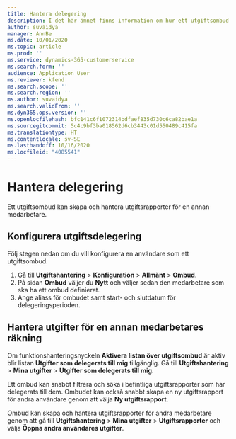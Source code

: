 ```yaml
---
title: Hantera delegering
description: I det här ämnet finns information om hur ett utgiftsombud kan skapa och hantera utgiftsrapporter för en annan medarbetare.
author: suvaidya
manager: AnnBe
ms.date: 10/01/2020
ms.topic: article
ms.prod: ''
ms.service: dynamics-365-customerservice
ms.search.form: ''
audience: Application User
ms.reviewer: kfend
ms.search.scope: ''
ms.search.region: ''
ms.author: suvaidya
ms.search.validFrom: ''
ms.dyn365.ops.version: ''
ms.openlocfilehash: bfc141c6f1072314bdfaef835d730c6ca82bae1a
ms.sourcegitcommit: 5c4c9bf3ba018562d6cb3443c01d550489c415fa
ms.translationtype: HT
ms.contentlocale: sv-SE
ms.lasthandoff: 10/16/2020
ms.locfileid: "4085541"
---
```

# <a name="manage-delegation"></a>Hantera delegering
Ett utgiftsombud kan skapa och hantera utgiftsrapporter för en annan medarbetare.

## <a name="configuring-expense-delegation"></a>Konfigurera utgiftsdelegering

Följ stegen nedan om du vill konfigurera en användare som ett utgiftsombud. 
1. Gå till **Utgiftshantering** > **Konfiguration** > **Allmänt** > **Ombud**. 
2. På sidan **Ombud** väljer du **Nytt** och väljer sedan den medarbetare som ska ha ett ombud definierat. 
3. Ange aliass för ombudet samt start- och slutdatum för delegeringsperioden.

## <a name="manage-expenses-on-behalf-of-another-employee"></a>Hantera utgifter för en annan medarbetares räkning

Om funktionshanteringsnyckeln **Aktivera listan över utgiftsombud** är aktiv blir listan **Utgifter som delegerats till mig** tillgänglig. Gå till **Utgiftshantering** > **Mina utgifter** > **Utgifter som delegerats till mig**.

Ett ombud kan snabbt filtrera och söka i befintliga utgiftsrapporter som har delegerats till dem. Ombudet kan också snabbt skapa en ny utgiftsrapport för andra användare genom att välja **Ny utgiftsrapport**.

Ombud kan skapa och hantera utgiftsrapporter för andra medarbetare genom att gå till **Utgiftshantering** > **Mina utgifter** > **Utgiftsrapporter** och välja **Öppna andra användares utgifter**.
